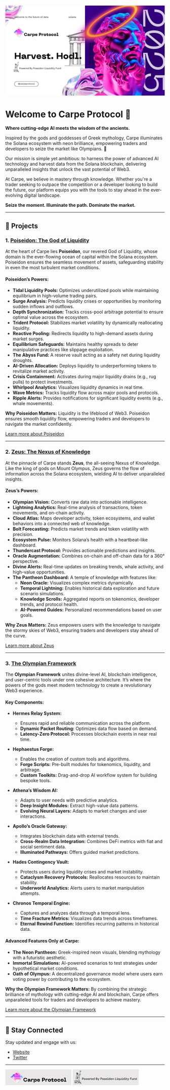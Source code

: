 ![Carpe Protocol](banner.jpg)

# Welcome to Carpe Protocol 🔱

**Where cutting-edge AI meets the wisdom of the ancients.**

Inspired by the gods and goddesses of Greek mythology, Carpe illuminates the Solana ecosystem with neon brilliance, empowering traders and developers to seize the market like Olympians. 🌊

Our mission is simple yet ambitious: to harness the power of advanced AI technology and harvest data from the Solana blockchain, delivering unparalleled insights that unlock the vast potential of Web3.

At Carpe, we believe in mastery through knowledge. Whether you're a trader seeking to outpace the competition or a developer looking to build the future, our platform equips you with the tools to stay ahead in the ever-evolving digital landscape.

**Seize the moment. Illuminate the path. Dominate the market.**

---

## 🔱 Projects

### 1. [Poiseidon: The God of Liquidity](#poiseidon-the-god-of-liquidity)

At the heart of Carpe lies **Poiseidon**, our revered God of Liquidity, whose domain is the ever-flowing ocean of capital within the Solana ecosystem. Poiseidon ensures the seamless movement of assets, safeguarding stability in even the most turbulent market conditions.

#### Poiseidon’s Powers:

- **Tidal Liquidity Pools:** Optimizes underutilized pools while maintaining equilibrium in high-volume trading pairs.
- **Surge Analysis:** Predicts liquidity crises or opportunities by monitoring sudden inflows and outflows.
- **Depth Synchronization:** Tracks cross-pool arbitrage potential to ensure optimal value across the ecosystem.
- **Trident Protocol:** Stabilizes market volatility by dynamically reallocating liquidity.
- **Reactive Pooling:** Redirects liquidity to high-demand assets during market surges.
- **Equilibrium Safeguards:** Maintains healthy spreads to deter manipulative practices like slippage exploitation.
- **The Abyss Fund:** A reserve vault acting as a safety net during liquidity droughts.
- **AI-Driven Allocation:** Deploys liquidity to underperforming tokens to revitalize market activity.
- **Crisis Containment:** Activates during major liquidity drains (e.g., rug pulls) to protect investments.
- **Whirlpool Analytics:** Visualizes liquidity dynamics in real time.
- **Wave Metrics:** Tracks liquidity flow across major pools and protocols.
- **Ripple Alerts:** Provides notifications for significant liquidity events (e.g., whale movements).

**Why Poiseidon Matters:**
Liquidity is the lifeblood of Web3. Poiseidon ensures smooth liquidity flow, empowering traders and developers to navigate the market confidently.

[Learn more about Poiseidon](#)

---

### 2. [Zeus: The Nexus of Knowledge](#zeus-the-nexus-of-knowledge)

At the pinnacle of Carpe stands **Zeus**, the all-seeing Nexus of Knowledge. Like the king of gods on Mount Olympus, Zeus governs the flow of information across the Solana ecosystem, wielding AI to deliver unparalleled insights.

#### Zeus’s Powers:

- **Olympian Vision:** Converts raw data into actionable intelligence.
- **Lightning Analytics:** Real-time analysis of transactions, token movements, and on-chain activity.
- **Cloud Atlas:** Maps developer activity, token ecosystems, and wallet behaviors into a connected web of knowledge.
- **Bolt Forecasting:** Predicts market trends and token volatility with precision.
- **Ecosystem Pulse:** Monitors Solana’s health with a heartbeat-like dashboard.
- **Thundercast Protocol:** Provides actionable predictions and insights.
- **Oracle Augmentation:** Combines on-chain and off-chain data for a 360° perspective.
- **Divine Alerts:** Real-time updates on breaking trends, whale activity, and high-value opportunities.
- **The Pantheon Dashboard:** A temple of knowledge with features like:
  - **Neon Oracle:** Visualizes complex metrics dynamically.
  - **Temporal Lightning:** Enables historical data exploration and future scenario simulations.
  - **Knowledge Scrolls:** Aggregated reports on tokenomics, developer trends, and protocol health.
  - **AI-Powered Guides:** Personalized recommendations based on user goals.

**Why Zeus Matters:**
Zeus empowers users with the knowledge to navigate the stormy skies of Web3, ensuring traders and developers stay ahead of the curve.

[Learn more about Zeus](#)

---

### 3. [The Olympian Framework](#the-olympian-framework)

The **Olympian Framework** unites divine-level AI, blockchain intelligence, and user-centric tools under one cohesive architecture. It’s where the powers of the gods meet modern technology to create a revolutionary Web3 experience.

#### Key Components:

- **Hermes Relay System:**

  - Ensures rapid and reliable communication across the platform.
  - **Dynamic Packet Routing:** Optimizes data flow based on demand.
  - **Latency-Zero Protocol:** Processes blockchain events in near real time.

- **Hephaestus Forge:**

  - Enables the creation of custom tools and algorithms.
  - **Forge Scripts:** Pre-built modules for tokenomics, liquidity, and arbitrage.
  - **Custom Toolkits:** Drag-and-drop AI workflow system for building bespoke tools.

- **Athena’s Wisdom AI:**

  - Adapts to user needs with predictive analytics.
  - **Deep Insight Modules:** Extract high-value data patterns.
  - **Evolving Neural Layers:** Adapts to market changes and user interactions.

- **Apollo’s Oracle Gateway:**

  - Integrates blockchain data with external trends.
  - **Cross-Realm Data Integration:** Combines DeFi metrics with fiat and social sentiment data.
  - **Illuminated Pathways:** Offers guided market predictions.

- **Hades Contingency Vault:**

  - Protects users during liquidity crises and market instability.
  - **Cataclysm Recovery Protocols:** Reallocates resources to maintain stability.
  - **Underworld Analytics:** Alerts users to market manipulation attempts.

- **Chronos Temporal Engine:**

  - Captures and analyzes data through a temporal lens.
  - **Time Fracture Metrics:** Visualizes data trends across timeframes.
  - **Eternal Rewind Function:** Identifies recurring patterns in historical data.

#### Advanced Features Only at Carpe:

- **The Neon Pantheon:** Greek-inspired neon visuals, blending mythology with a futuristic aesthetic.
- **Immortal Simulations:** AI-powered scenarios to test strategies under hypothetical market conditions.
- **Oath of Olympus:** A decentralized governance model where users earn voting power by contributing to the ecosystem.

**Why the Olympian Framework Matters:**
By combining the strategic brilliance of mythology with cutting-edge AI and blockchain, Carpe offers unparalleled tools for traders and developers to achieve mastery.

[Learn more about the Olympian Framework](#)

---

## 📡 Stay Connected

Stay updated and engage with us:

- [Website](https://carpeprotocol.xyz)
- [Twitter](https://x.com/carpeprotocol)

---

![Carpe Protocol](carpe-protocol.png)
![Poseidon](poseidon.png)

